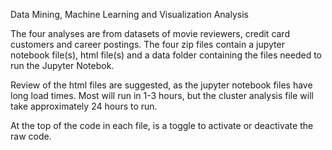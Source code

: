 Data Mining, Machine Learning and Visualization Analysis

The four analyses are from datasets of movie reviewers, credit card customers and career postings. The four zip files contain a jupyter notebook file(s), html file(s) and a data folder containing the files needed to run the Jupyter Notebok.

Review of the html files are suggested, as the jupyter notebook files have long load times. Most will run in 1-3 hours, but the cluster analysis file will take approximately 24 hours to run.

At the top of the code in each file, is a toggle to activate or deactivate the raw code. 
